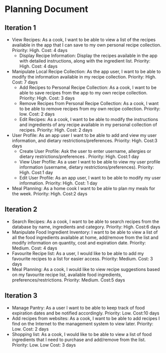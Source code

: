 # Planning Document
## Iteration 1
* View Recipes:  As a cook, I want to be able to view a list of the recipes available in the app that I can save to my own personal recipe collection. Priority: High. Cost: 4 days
    * Display Recipe Information: Display the recipes available in the app with detailed instructions, along with the ingredient list. Priority: High. Cost: 4 days 
* Manipulate Local Recipe Collection: As the app user, I want to be able to modify the information available in my recipe collection.  Priority: High. Cost: 7 days  
    * Add Recipes to Personal Recipe Collection:  As a cook, I want to be able to save recipes from the app to my own recipe collection. Priority: High. Cost: 3 days  
    * Remove Recipes from Personal Recipe Collection:  As a cook, I want to be able to remove recipes from my own recipe collection. Priority: low. Cost: 2 days  
    * Edit Recipes:  As a cook, I want to be able to modify the instructions and ingredients of any recipe available in my personal collection of recipes. Priority: High. Cost: 2 days
* User Profile:  As an app user I want to be able to add and view my user information, and dietary restrictions/preferences.  Priority: High. Cost:3 days  
    * Create User Profile:  Ask the user to enter username, allergies or dietary restrictions/preferences .  Priority: High. Cost:1 day 
    * View User Profile: As a user I want to be able to view my user profile information (username, dietary restrictions/preferences). Priority: High. Cost:1 day  
    * Edit User Profile:  As an app user, I want to be able to modify my user information.  Priority: High. Cost: 1 day  
* Meal Planning: As a home cook I want to be able to plan my meals for the week. Priority: High. Cost:2 days

## Iteration 2
* Search Recipes: As a cook, I want to be able to search recipes from the database by name, ingredients and category. Priority: High. Cost:6 days  
* Manipulate Food Ingredient Inventory: I want to be able to view a list of all the food ingredients available at home, add/remove from the list and modify information on quantity, cost and expiration date. Priority: Medium. Cost: 4 days  
* Favourite Recipe list: As a user, I would like to be able to add my favourite recipes to a list for easier access. Priority: Medium. Cost: 3 days  
* Meal Planning:  As a cook, I would like to view recipe suggestions based on my favourite recipe list, available food ingredients, preferences/restrictions.  Priority: Medium. Cost:5 days  
## Iteration 3
* Manage Pantry: As a user I want to be able to keep track of food expiration dates and be notified accordingly. Priority: Low. Cost:10 days  
* Add recipes from websites: As a cook, I want to be able to add recipes I find on the Internet to the management system to view later. Priority: Low. Cost: 2 days  
* Shopping list: As a cook, I would like to be able to view a list of food ingredients that I need to purchase and add/remove from the list. Priority: Low. Low Cost:  3 days